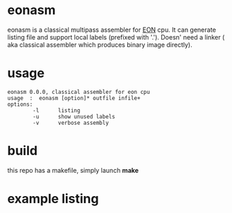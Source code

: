 # eonasm
eonasm is a classical multipass assembler for [EON](https://github.com/elgron-eon/eon-cpu) cpu.
It can generate listing file and support local labels (prefixed with '.'). Doesn' need a linker (
aka classical assembler which produces binary image directly).

# usage
```
eonasm 0.0.0, classical assembler for eon cpu
usage  :  eonasm [option]* outfile infile+
options:
        -l      listing
        -u      show unused labels
        -v      verbose assembly
```

# build
this repo has a makefile, simply launch **make**

# example listing
```
```
